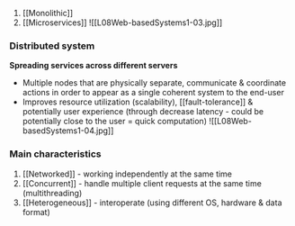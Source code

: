 1. [[Monolithic]]
2. [[Microservices]]
![[L08Web-basedSystems1-03.jpg]]
### Distributed system
**Spreading services across different servers**
- Multiple nodes that are physically separate, communicate & coordinate actions in order to appear as a single coherent system to the end-user
- Improves resource utilization (scalability), [[fault-tolerance]] & potentially user experience (through decrease latency - could be potentially close to the user = quick computation)
![[L08Web-basedSystems1-04.jpg]]
### Main characteristics
1. [[Networked]] - working independently at the same time
2. [[Concurrent]] - handle multiple client requests at the same time (multithreading)
3. [[Heterogeneous]] - interoperate (using different OS, hardware & data format)
 